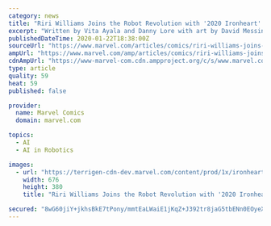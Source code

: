 ```yaml
---
category: news
title: "Riri Williams Joins the Robot Revolution with '2020 Ironheart' #1"
excerpt: "Written by Vita Ayala and Danny Lore with art by David Messina, the Arno Stark–funded crackdown on artificial intelligence is in full swing. That means that Riri Williams and N.A.T.A.L.I.E., the A.I. based on Riri’s deceased best friend, are in for a world of trouble. Can they weather the coming storm together, or will 2020 tear them apart?"
publishedDateTime: 2020-01-22T18:38:00Z
sourceUrl: "https://www.marvel.com/articles/comics/riri-williams-joins-the-robot-revolution-with-2020-ironheart-1"
ampUrl: "https://www.marvel.com/amp/articles/comics/riri-williams-joins-the-robot-revolution-with-2020-ironheart-1"
cdnAmpUrl: "https://www-marvel-com.cdn.ampproject.org/c/s/www.marvel.com/amp/articles/comics/riri-williams-joins-the-robot-revolution-with-2020-ironheart-1"
type: article
quality: 59
heat: 59
published: false

provider:
  name: Marvel Comics
  domain: marvel.com

topics:
  - AI
  - AI in Robotics

images:
  - url: "https://terrigen-cdn-dev.marvel.com/content/prod/1x/ironheart001_covc.jpg"
    width: 676
    height: 380
    title: "Riri Williams Joins the Robot Revolution with '2020 Ironheart' #1"

secured: "8wG60jiY+jkhsBkE7tPony/mmtEaLWaiE1jKqZ+J392tr8jaG5tbENn0EOyeXJaHaFwNGKh+cGPXTPmS8ylyjE0dNuxqE/Sp/K49j/EbMd3g8rD+zmwDF+bRrWRFuURwQJNw1DCnKvVb8/WggG7nsnLcC4+VXBl96XtNnOu56ntWbGorB8Vv9rNMOwVs0XmU6Lt+sdcvcdLoZFBToXA3hhi+cYbIxjOphI2UKKzX2nJbA6kDROLTRmklL2L9vCTRFpEhzWhasAKlRPRz1pq+KMfLZNvvB9InLR+zcJHNUjmLm8N5V+wIN70N64DuSAGHPoSkHDh9SP/9JsfEQI5XBa5o2I+fe+YcJeUFEOWAulHyNgQUJzBU7hDYL5jbOub+Uh504ym3tb0xgy2bQllHOkSSOFZ0f3uOpjp9Kr9RbG+MHUMvzxp1IU+Oln5JMxSwM0h5JWke61yZrNCihdUq0A==;Wa4cAGnR9UTnsm6+cAjCww=="
---
```


